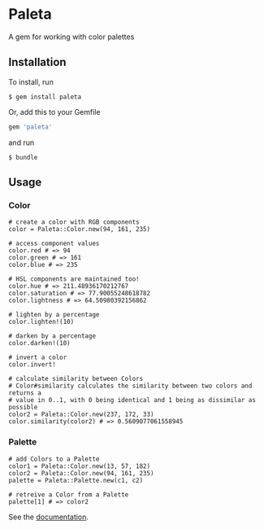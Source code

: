 # Paleta

A gem for working with color palettes

## Installation

To install, run

    $ gem install paleta
	
Or, add this to your Gemfile

``` ruby
gem 'paleta'
```

and run

    $ bundle
	
## Usage

### Color

    # create a color with RGB components
	color = Paleta::Color.new(94, 161, 235)
	
	# access component values
	color.red # => 94
	color.green # => 161
	color.blue # => 235
	
	# HSL components are maintained too!
	color.hue # => 211.48936170212767
	color.saturation # => 77.90055248618782
	color.lightness # => 64.50980392156862
	
	# lighten by a percentage
	color.lighten!(10) 
	
	# darken by a percentage
	color.darken!(10) 
	
	# invert a color
	color.invert!
	
	# calculate similarity between Colors
	# Color#similarity calculates the similarity between two colors and returns a
	# value in 0..1, with 0 being identical and 1 being as dissimilar as possible
	color2 = Paleta::Color.new(237, 172, 33)
	color.similarity(color2) # => 0.5609077061558945
	
### Palette

	# add Colors to a Palette
    color1 = Paleta::Color.new(13, 57, 182)
    color2 = Paleta::Color.new(94, 161, 235)
    palette = Paleta::Palette.new(c1, c2)

	# retreive a Color from a Palette
	palette[1] # => color2

See the [documentation](http://rubydoc.info/gems/paleta/ "Documentation").

 